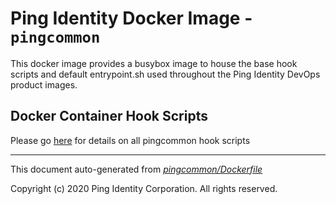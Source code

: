 
# Ping Identity Docker Image - `pingcommon`

This docker image provides a busybox image to house the base hook scripts
and default entrypoint.sh used throughout the Ping Identity DevOps product images.


## Docker Container Hook Scripts
Please go [here](https://github.com/pingidentity/pingidentity-devops-getting-started/tree/master/docs/docker-images/pingcommon/hooks/README.md) for details on all pingcommon hook scripts

---
This document auto-generated from _[pingcommon/Dockerfile](https://github.com/pingidentity/pingidentity-docker-builds/blob/master/pingcommon/Dockerfile)_

Copyright (c)  2020 Ping Identity Corporation. All rights reserved.
